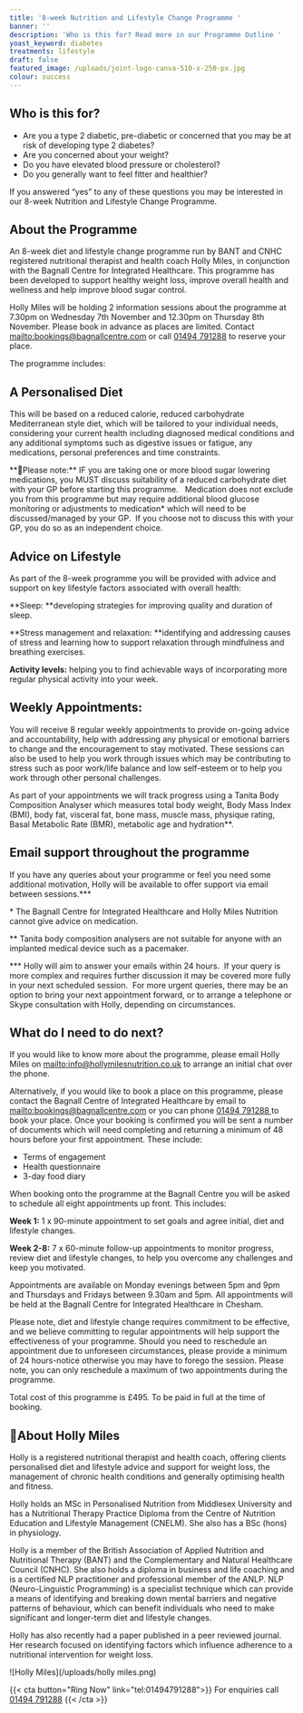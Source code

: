 ```yaml
---
title: '8-week Nutrition and Lifestyle Change Programme '
banner: ''
description: 'Who is this for? Read more in our Programme Outline '
yoast_keyword: diabetes
treatments: lifestyle
draft: false
featured_image: /uploads/joint-logo-canva-510-x-250-px.jpg
colour: success
---
```

## Who is this for?

* Are you a type 2 diabetic, pre-diabetic or concerned that you may be at risk of developing type 2 diabetes?
* Are you concerned about your weight?
* Do you have elevated blood pressure or cholesterol?
* Do you generally want to feel fitter and healthier?

If you answered “yes” to any of these questions you may be interested in our 8-week Nutrition and Lifestyle Change Programme. 

## About the Programme

An 8-week diet and lifestyle change programme run by BANT and CNHC registered nutritional therapist and health coach Holly Miles, in conjunction with the Bagnall Centre for Integrated Healthcare. This programme has been developed to support healthy weight loss, improve overall health and wellness and help improve blood sugar control. 

Holly Miles will be holding 2 information sessions about the programme at 7.30pm on Wednesday 7th November and 12.30pm on Thursday 8th November. Please book in advance as places are limited. Contact <mailto:bookings@bagnallcentre.com> or call [01494 791288](tel:01494791288) to reserve your place. 

The programme includes:

## A Personalised Diet

This will be based on a reduced calorie, reduced carbohydrate Mediterranean style diet, which will be tailored to your individual needs, considering your current health including diagnosed medical conditions and any additional symptoms such as digestive issues or fatigue, any medications, personal preferences and time constraints. 

**Please note:** IF you are taking one or more blood sugar lowering medications, you MUST discuss suitability of a reduced carbohydrate diet with your GP before starting this programme.   Medication does not exclude you from this programme but may require additional blood glucose monitoring or adjustments to medication* which will need to be discussed/managed by your GP.  If you choose not to discuss this with your GP, you do so as an independent choice.  

## Advice on Lifestyle

As part of the 8-week programme you will be provided with advice and support on key lifestyle factors associated with overall health:

**Sleep: **developing strategies for improving quality and duration of sleep.

**Stress management and relaxation: **identifying and addressing causes of stress and learning how to support relaxation through mindfulness and breathing exercises. 

**Activity levels:** helping you to find achievable ways of incorporating more regular physical activity into your week.  

## Weekly Appointments:

You will receive 8 regular weekly appointments to provide on-going advice and accountability, help with addressing any physical or emotional barriers to change and the encouragement to stay motivated.  These sessions can also be used to help you work through issues which may be contributing to stress such as poor work/life balance and low self-esteem or to help you work through other personal challenges.

As part of your appointments we will track progress using a Tanita Body Composition Analyser which measures total body weight, Body Mass Index (BMI), body fat, visceral fat, bone mass, muscle mass, physique rating, Basal Metabolic Rate (BMR), metabolic age and hydration\*\*.

## Email support throughout the programme

If you have any queries about your programme or feel you need some additional motivation, Holly will be available to offer support via email between sessions.\*\**

\* The Bagnall Centre for Integrated Healthcare and Holly Miles Nutrition cannot give advice on medication.

\*\* Tanita body composition analysers are not suitable for anyone with an implanted medical device such as a pacemaker.  

\*\** Holly will aim to answer your emails within 24 hours.  If your query is more complex and requires further discussion it may be covered more fully in your next scheduled session.  For more urgent queries, there may be an option to bring your next appointment forward, or to arrange a telephone or Skype consultation with Holly, depending on circumstances.

## What do I need to do next?

If you would like to know more about the programme, please email Holly Miles on <mailto:info@hollymilesnutrition.co.uk> to arrange an initial chat over the phone.  

Alternatively, if you would like to book a place on this programme, please contact the Bagnall Centre of Integrated Healthcare by email to <mailto:bookings@bagnallcentre.com> or you can phone [01494 791288 ](tel:01494791288)to book your place.  Once your booking is confirmed you will be sent a number of documents which will need completing and returning a minimum of 48 hours before your first appointment.  These include:

* Terms of engagement 
* Health questionnaire 
* 3-day food diary 

When booking onto the programme at the Bagnall Centre you will be asked to schedule all eight appointments up front.  This includes:

**Week 1:** 
1 x 90-minute appointment to set goals and agree initial, diet and lifestyle changes.

**Week 2-8:** 
7 x 60-minute follow-up appointments to monitor progress, review diet and lifestyle changes, to help you overcome any challenges and keep you motivated.

Appointments are available on Monday evenings between 5pm and 9pm and Thursdays and Fridays between 9.30am and 5pm.  All appointments will be held at the Bagnall Centre for Integrated Healthcare in Chesham.

Please note, diet and lifestyle change requires commitment to be effective, and we believe committing to regular appointments will help support the effectiveness of your programme.   Should you need to reschedule an appointment due to unforeseen circumstances, please provide a minimum of 24 hours-notice otherwise you may have to forego the session.   Please note, you can only reschedule a maximum of two appointments during the programme.

Total cost of this programme is £495.  To be paid in full at the time of booking.

## About Holly Miles

Holly is a registered nutritional therapist and health coach, offering clients personalised diet and lifestyle advice and support for weight loss, the management of chronic health conditions and generally optimising health and fitness.

Holly holds an MSc in Personalised Nutrition from Middlesex University and has a Nutritional Therapy Practice Diploma from the Centre of Nutrition Education and Lifestyle Management (CNELM).  She also has a BSc (hons) in physiology.

Holly is a member of the British Association of Applied Nutrition and Nutritional Therapy (BANT) and the Complementary and Natural Healthcare Council (CNHC).  She also holds a diploma in business and life coaching and is a certified NLP practitioner and professional member of the ANLP.  NLP (Neuro-Linguistic Programming) is a specialist technique which can provide a means of identifying and breaking down mental barriers and negative patterns of behaviour, which can benefit individuals who need to make significant and longer-term diet and lifestyle changes.

Holly has also recently had a paper published in a peer reviewed journal.  Her research focused on identifying factors which influence adherence to a nutritional intervention for weight loss.  

![Holly Miles](/uploads/holly miles.png)

{{< cta button="Ring Now" link="tel:01494791288">}}
For enquiries call [01494 791288](tel:01494791288)
{{< /cta >}}
